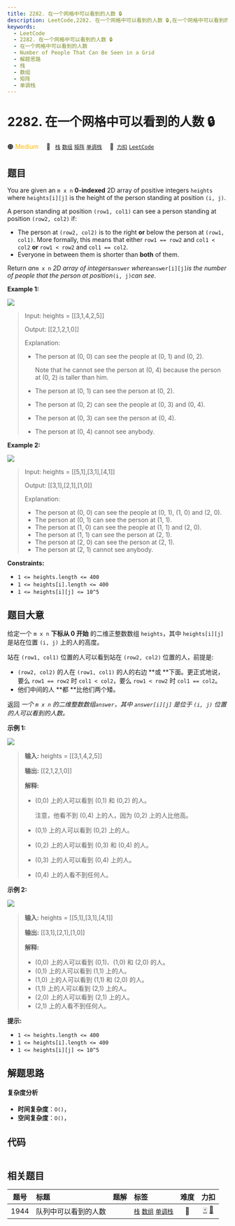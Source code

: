 ```yaml
---
title: 2282. 在一个网格中可以看到的人数 🔒
description: LeetCode,2282. 在一个网格中可以看到的人数 🔒,在一个网格中可以看到的人数,Number of People That Can Be Seen in a Grid,解题思路,栈,数组,矩阵,单调栈
keywords:
  - LeetCode
  - 2282. 在一个网格中可以看到的人数 🔒
  - 在一个网格中可以看到的人数
  - Number of People That Can Be Seen in a Grid
  - 解题思路
  - 栈
  - 数组
  - 矩阵
  - 单调栈
---
```


# 2282. 在一个网格中可以看到的人数 🔒

🟠 <font color=#ffb800>Medium</font>&emsp; 🔖&ensp; [`栈`](/tag/stack.md) [`数组`](/tag/array.md) [`矩阵`](/tag/matrix.md) [`单调栈`](/tag/monotonic-stack.md)&emsp; 🔗&ensp;[`力扣`](https://leetcode.cn/problems/number-of-people-that-can-be-seen-in-a-grid) [`LeetCode`](https://leetcode.com/problems/number-of-people-that-can-be-seen-in-a-grid)

## 题目

You are given an `m x n` **0-indexed** 2D array of positive integers `heights`
where `heights[i][j]` is the height of the person standing at position `(i,
j)`.

A person standing at position `(row1, col1)` can see a person standing at
position `(row2, col2)` if:

  * The person at `(row2, col2)` is to the right **or** below the person at `(row1, col1)`. More formally, this means that either `row1 == row2` and `col1 < col2` **or** `row1 < row2` and `col1 == col2`.
  * Everyone in between them is shorter than **both** of them.

Return _an_`m x n` _2D array of integers_`answer` _where_`answer[i][j]`_is the
number of people that the person at position_`(i, j)`_can see._



**Example 1:**

![](https://fastly.jsdelivr.net/gh/doocs/leetcode@main/solution/2200-2299/2282.Number%20of%20People%20That%20Can%20Be%20Seen%20in%20a%20Grid/images/image-20220524180458-1.png)

> Input: heights = [[3,1,4,2,5]]
> 
> Output: [[2,1,2,1,0]]
> 
> Explanation:
> - The person at (0, 0) can see the people at (0, 1) and (0, 2).
> 
>   Note that he cannot see the person at (0, 4) because the person at (0, 2) is taller than him.
> - The person at (0, 1) can see the person at (0, 2).
> - The person at (0, 2) can see the people at (0, 3) and (0, 4).
> - The person at (0, 3) can see the person at (0, 4).
> - The person at (0, 4) cannot see anybody.

**Example 2:**

![](https://fastly.jsdelivr.net/gh/doocs/leetcode@main/solution/2200-2299/2282.Number%20of%20People%20That%20Can%20Be%20Seen%20in%20a%20Grid/images/image-20220523113533-2.png)

> Input: heights = [[5,1],[3,1],[4,1]]
> 
> Output: [[3,1],[2,1],[1,0]]
> 
> Explanation:
> - The person at (0, 0) can see the people at (0, 1), (1, 0) and (2, 0).
> - The person at (0, 1) can see the person at (1, 1).
> - The person at (1, 0) can see the people at (1, 1) and (2, 0).
> - The person at (1, 1) can see the person at (2, 1).
> - The person at (2, 0) can see the person at (2, 1).
> - The person at (2, 1) cannot see anybody.

**Constraints:**

  * `1 <= heights.length <= 400`
  * `1 <= heights[i].length <= 400`
  * `1 <= heights[i][j] <= 10^5`


## 题目大意

给定一个 `m x n` **下标从 0 开始** 的二维正整数数组 `heights`，其中 `heights[i][j]` 是站在位置 `(i, j)`
上的人的高度。

站在 `(row1, col1)` 位置的人可以看到站在 `(row2, col2)` 位置的人，前提是:

  * `(row2, col2)` 的人在 `(row1, col1)` 的人的右边 **或  **下面。更正式地说，要么 `row1 == row2` 时 `col1 < col2`，要么 `row1 < row2` 时 `col1 == col2`。
  * 他们中间的人 **都  **比他们两个矮。

返回 _一个  `m x n` 的二维整数数组`answer`，其中 `answer[i][j]` 是位于 `(i, j)` 位置的人可以看到的人数。_



**示例 1:**

![](https://fastly.jsdelivr.net/gh/doocs/leetcode@main/solution/2200-2299/2282.Number%20of%20People%20That%20Can%20Be%20Seen%20in%20a%20Grid/images/image-20220524180458-1.png)

> 
> 
> 
> 
> 
> **输入:** heights = [[3,1,4,2,5]]
> 
> **输出:** [[2,1,2,1,0]]
> 
> **解释:**
> - (0,0) 上的人可以看到 (0,1) 和 (0,2) 的人。
> 
>   注意，他看不到 (0,4) 上的人，因为 (0,2) 上的人比他高。
> - (0,1) 上的人可以看到 (0,2) 上的人。
> - (0,2) 上的人可以看到 (0,3) 和 (0,4) 的人。
> - (0,3) 上的人可以看到 (0,4) 上的人。
> - (0,4) 上的人看不到任何人。

**示例 2:**

![](https://fastly.jsdelivr.net/gh/doocs/leetcode@main/solution/2200-2299/2282.Number%20of%20People%20That%20Can%20Be%20Seen%20in%20a%20Grid/images/image-20220523113533-2.png)

> 
> 
> 
> 
> 
> **输入:** heights = [[5,1],[3,1],[4,1]]
> 
> **输出:** [[3,1],[2,1],[1,0]]
> 
> **解释:**
> - (0,0) 上的人可以看到 (0,1)、(1,0) 和 (2,0) 的人。
> - (0,1) 上的人可以看到 (1,1) 上的人。
> - (1,0) 上的人可以看到 (1,1) 和 (2,0) 的人。
> - (1,1) 上的人可以看到 (2,1) 上的人。
> - (2,0) 上的人可以看到 (2,1) 上的人。
> - (2,1) 上的人看不到任何人。



**提示:**

  * `1 <= heights.length <= 400`
  * `1 <= heights[i].length <= 400`
  * `1 <= heights[i][j] <= 10^5`


## 解题思路

#### 复杂度分析

- **时间复杂度**：`O()`，
- **空间复杂度**：`O()`，

## 代码

```javascript

```

## 相关题目

<!-- prettier-ignore -->
| 题号 | 标题 | 题解 | 标签 | 难度 | 力扣 |
| :------: | :------ | :------: | :------ | :------: | :------: |
| 1944 | 队列中可以看到的人数 |  |  [`栈`](/tag/stack.md) [`数组`](/tag/array.md) [`单调栈`](/tag/monotonic-stack.md) | 🔴 | [🀄️](https://leetcode.cn/problems/number-of-visible-people-in-a-queue) [🔗](https://leetcode.com/problems/number-of-visible-people-in-a-queue) |